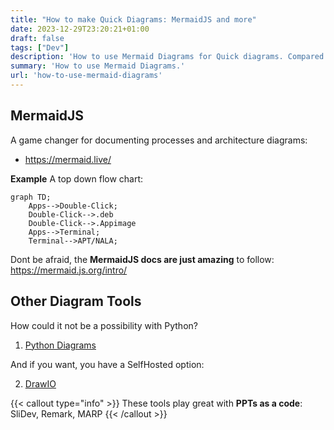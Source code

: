 ```yaml
---
title: "How to make Quick Diagrams: MermaidJS and more"
date: 2023-12-29T23:20:21+01:00
draft: false
tags: ["Dev"]
description: 'How to use Mermaid Diagrams for Quick diagrams. Compared with Python Diagrams, DrawIO'
summary: 'How to use Mermaid Diagrams.'
url: 'how-to-use-mermaid-diagrams'
---
```



## MermaidJS

A game changer for documenting processes and architecture diagrams:

* https://mermaid.live/

**Example** A top down flow chart:

```
graph TD;
    Apps-->Double-Click;
    Double-Click-->.deb
    Double-Click-->.Appimage
    Apps-->Terminal;
    Terminal-->APT/NALA;
```

Dont be afraid, the **MermaidJS docs are just amazing** to follow: https://mermaid.js.org/intro/


## Other Diagram Tools

How could it not be a possibility with Python?
1. [Python Diagrams](https://fossengineer.com/free-diagram-tools/#python-diagrams)

And if you want, you have a SelfHosted option:

2. [DrawIO](https://fossengineer.com/selfhosting-drawio-with-docker/)

{{< callout type="info" >}}
These tools play great with **PPTs as a code**: SliDev, Remark, MARP
{{< /callout >}}